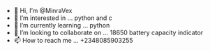 - 👋 Hi, I’m @MinraVex
- 👀 I’m interested in ... python and c
- 🌱 I’m currently learning ... python 
- 💞️ I’m looking to collaborate on ... 18650 battery capacity indicator 
- 📫 How to reach me ... +2348085903255

<!---
MinraVex/MinraVex is a ✨ special ✨ repository because its `README.md` (this file) appears on your GitHub profile.
You can click the Preview link to take a look at your changes.
--->
